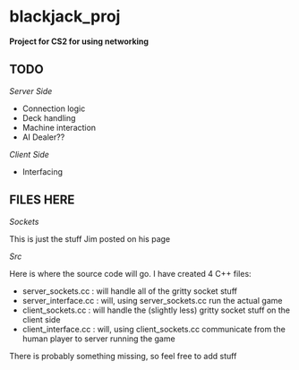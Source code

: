 # blackjack_proj
**Project for CS2 for using networking**

TODO
-----
*Server Side*
- Connection logic
- Deck handling
- Machine interaction
- AI Dealer??

*Client Side*
- Interfacing

FILES HERE
-----
*Sockets*

This is just the stuff Jim posted on his page

*Src*

Here is where the source code will go. I have created 4 C++ files:

- server_sockets.cc   : will handle all of the gritty socket stuff
- server_interface.cc : will, using server_sockets.cc run the actual game
- client_sockets.cc   : will handle the (slightly less) gritty socket stuff on the client side
- client_interface.cc : will, using client_sockets.cc communicate from the human player to server running the game

There is probably something missing, so feel free to add stuff
